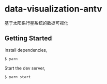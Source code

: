 # data-visualization-antv
基于太阳系行星系统的数据可视化

## Getting Started

Install dependencies,

```bash
$ yarn
```

Start the dev server,

```bash
$ yarn start
```
